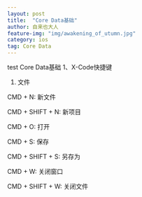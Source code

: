 ```yaml
---
layout: post
title:  "Core Data基础"
author: 自来也大人
feature-img: "img/awakening_of_utumn.jpg"
category: ios
tag: Core Data
---
```


test Core Data基础
1、X-Code快捷键

1. 文件

CMD + N: 新文件

CMD + SHIFT + N: 新项目

CMD + O: 打开

CMD + S: 保存

CMD + SHIFT + S: 另存为

CMD + W: 关闭窗口

CMD + SHIFT + W: 关闭文件
